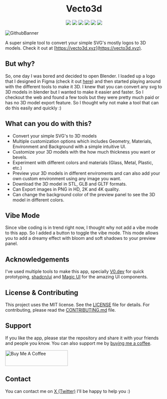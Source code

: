 <h1 align="center">Vecto3d</h1>

<p align="center">

<img src ="https://img.shields.io/badge/Next.js-000000.svg?style=for-the-badge&logo=nextdotjs&logoColor=white">
<img src ="https://img.shields.io/badge/Three.js-000000.svg?style=for-the-badge&logo=threedotjs&logoColor=white">
<img src ="https://img.shields.io/badge/v0-000000.svg?style=for-the-badge&logo=v0&logoColor=white">
<img src ="https://img.shields.io/badge/shadcn/ui-000000.svg?style=for-the-badge&logo=shadcn/ui&logoColor=white">
<img src ="https://img.shields.io/badge/TailwindCSS-000000.svg?style=for-the-badge&logo=TailwindCSS&logoColor=white">
<img src ="https://img.shields.io/badge/Vercel-000000.svg?style=for-the-badge&logo=Vercel&logoColor=white">

</p>

![GithubBanner](./app/opengraph-image.png)

A super simple tool to convert your simple SVG's mostly logos to 3D models.
Check it out at [https://vecto3d.xyz](https://vecto3d.xyz).

## But why?

So, one day I was bored and decided to open Blender. I loaded up a logo that I designed in Figma (check it out [here](https://x.com/blakssh/status/1895902171788689741)) and then started playing around with the different tools to make it 3D. I knew that you can convert any svg to 3D models in blender but I wanted to make it easier and faster. So I checkout the web and found a few tools but they were pretty much paid or has no 3D model export feature. So I thought why not make a tool that can do this easily and quickly :)

## What can you do with this?

- Convert your simple SVG's to 3D models
- Multiple customization options which includes Geometry, Materials, Environment and Background with a simple intuitive UI.
- Customize your 3D models with the how much thickness you want or bevels.
- Experiment with different colors and materials (Glass, Metal, Plastic, etc.)
- Preview your 3D models in different enviroments and can also add your own custom environment using any image you want.
- Download the 3D model in STL, GLB and GLTF formats.
- Can Export images in PNG in HD, 2K and 4K quality.
- Can change the background color of the preview panel to see the 3D model in different colors.

## Vibe Mode

Since vibe coding is in trend right now, I thought why not add a vibe mode to this app. So I added a button to toggle the vibe mode. This mode allows you to add a dreamy effect with bloom and soft shadows to your preview panel.

## Acknowledgements

I've used multiple tools to make this app, specially [V0.dev](https://v0.dev) for quick prototyping, [shadcn/ui](https://ui.shadcn.com) and [Magic UI](https://magicui.design/) for the amazing UI components.

## License & Contributing

This project uses the MIT license. See the [LICENSE](LICENSE) file for details. For contributing, please read the [CONTRIBUTING.md](CONTRIBUTING.md) file.

## Support

If you like the app, please star the repository and share it with your friends and people you know. You can also support me by [buying me a coffee](https://www.buymeacoffee.com/lakshaybhushan).

<a href="https://www.buymeacoffee.com/lakshaybhushan" target="_blank"><img src="https://cdn.buymeacoffee.com/buttons/v2/default-yellow.png" alt="Buy Me A Coffee" height="50" width="200"></a>

## Contact

You can contact me on [X (Twitter)](https://x.com/blakssh) I'll be happy to help you :)
